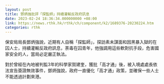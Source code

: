 ```yaml
---
layout: post
title: 鄧炳強批評「探監師」持續灌輸反政府訊息
date: 2023-02-24 18:36:34.000000000 +08:00
link: https://news.rthk.hk/rthk/ch/component/k2/1689376-20230224.htm
categories: rthk
---
```


保安局局長鄧炳強說，近期有人自稱「探監師」，探訪素未謀面和因黑暴入獄的在囚人士，持續灌輸反政府訊息，荼毒在囚青年，他強調用這些軟對抗手段，危害國家安全的人，當局必定嚴正執法。

對於曾經在內地被判監3年的科學家賀建奎，獲批「高才通」後，被入境處處長依法宣告簽證無效事件，鄧炳強說，政府一直優化「高才通」政策，並確保一些人士不能透過計劃來港。
